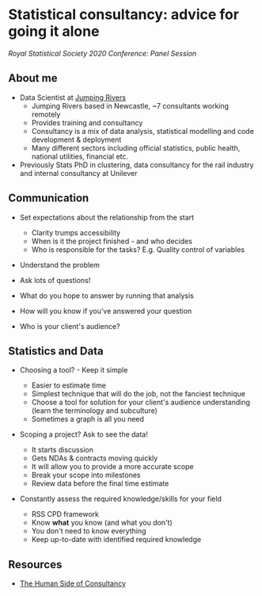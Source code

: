 # Statistical consultancy: advice for going it alone
_Royal Statistical Society 2020 Conference: Panel Session_

## About me

* Data Scientist at [Jumping Rivers](https://www.jumpingrivers.com)
    * Jumping Rivers based in Newcastle, ~7 consultants working remotely
    * Provides training and consultancy
    * Consultancy is a mix of data analysis, statistical modelling and code development & deployment
    * Many different sectors including official statistics, public health, national utilities, financial etc.
* Previously Stats PhD in clustering, data consultancy for the rail industry and internal consultancy at Unilever

## Communication

* Set expectations about the relationship from the start
  * Clarity trumps accessibility
  * When is it the project finished - and who decides
  * Who is responsible for the tasks? E.g. Quality control of variables
  
*	Understand the problem
  * Ask lots of questions!
  * What do you hope to answer by running that analysis
  * How will you know if you’ve answered your question
  * Who is your client's audience?

## Statistics and Data

* Choosing a tool? - Keep it simple	
  * Easier to estimate time
  * Simplest technique that will do the job, not the fanciest technique
  * Choose a tool for solution for your client's audience understanding (learn the terminology and subculture)
  * Sometimes a graph is all you need

* Scoping a project? Ask to see the data!
  * It starts discussion
  * Gets NDAs & contracts moving quickly 
  * It will allow you to provide a more accurate scope
  * Break your scope into milestones 
  * Review data before the final time estimate

* Constantly assess the required knowledge/skills for your field
  * RSS CPD framework
  * Know **what** you know (and what you don't)
  * You don't need to know everything 
  * Keep up-to-date with identified required knowledge

## Resources

* [The Human Side of Consultancy](https://archive.org/details/humansideofstati00boen/page/n13/mode/2up)

